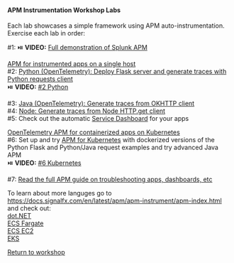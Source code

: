 #### APM Instrumentation Workshop Labs 
Each lab showcases a simple framework using APM auto-instrumentation.    
Exercise each lab in order:  

#1: :play_or_pause_button: **VIDEO:** [Full demonstration of Splunk APM](https://drive.google.com/file/d/1jc5VWL4jKMqAUgUxDnMcpB42LKAn8Bdm/view?usp=sharing)  

<ins>APM for instrumented apps on a single host</ins>  
#2: [Python (OpenTelemetry): Deploy Flask server and generate traces with Python requests client](../python)  
:play_or_pause_button: **VIDEO:** [#2 Python](https://drive.google.com/file/d/1OzSH9WNT5M36keU9coczsyL1j181se1D/view?usp=sharing)  

#3: [Java (OpenTelemetry): Generate traces from OKHTTP client](../java)  
#4: [Node: Generate traces from Node HTTP.get client](../node)  
#5: Check out the automatic [Service Dashboard](../dashboards/servicedashboard.md) for your apps  

<ins>OpenTelemetry APM for containerized apps on Kubernetes</ins>  
#6: Set up and try [APM for Kubernetes](../k8s) with dockerized versions of the Python Flask and Python/Java request examples and try advanced Java APM    
:play_or_pause_button: **VIDEO:** [#6 Kubernetes](https://drive.google.com/file/d/1aKMbNNDyebVSS8D1WOpAy81AdcUTQz3w/view?usp=sharing)  

#7: [Read the full APM guide on troubleshooting apps, dashboards, etc](https://docs.signalfx.com/en/latest/apm/apm-getting-started/apm-index.html)  

To learn about more languges go to https://docs.signalfx.com/en/latest/apm/apm-instrument/apm-index.html and check out:  
[dot.NET](../misc/dotnet)  
[ECS Fargate](../misc/ecs-fargate)  
[ECS EC2](../misc/ecs-ec2)  
[EKS](../misc/eks)

[Return to workshop](../README.md)
